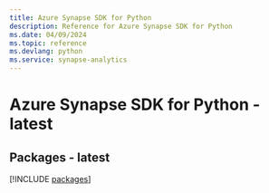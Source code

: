 ```yaml
---
title: Azure Synapse SDK for Python
description: Reference for Azure Synapse SDK for Python
ms.date: 04/09/2024
ms.topic: reference
ms.devlang: python
ms.service: synapse-analytics
---
```

# Azure Synapse SDK for Python - latest
## Packages - latest
[!INCLUDE [packages](synapse-index.md)]